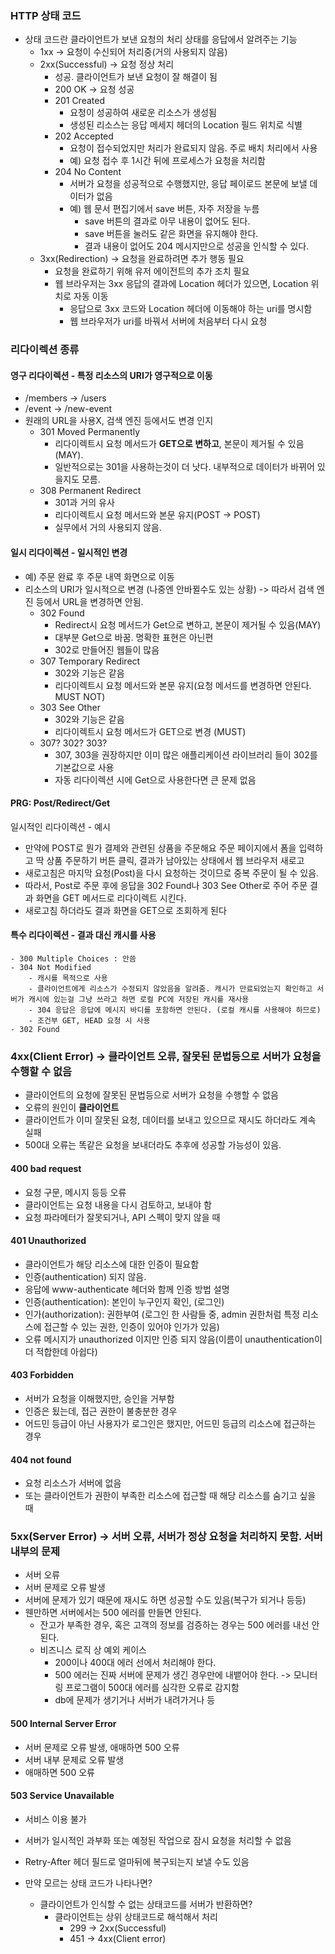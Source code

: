 ### HTTP 상태 코드
- 상태 코드란 클라이언트가 보낸 요청의 처리 상태를 응답에서 알려주는 기능
    - 1xx → 요청이 수신되어 처리중(거의 사용되지 않음)
    - 2xx(Successful) → 요청 정상 처리
        - 성공. 클라이언트가 보낸 요청이 잘 해결이 됨
        - 200 OK → 요청 성공
        - 201 Created
            - 요청이 성공하여 새로운 리소스가 생성됨
            - 생성된 리소스는 응답 메세지 헤더의 Location 필드 위치로 식별
        - 202 Accepted
            - 요청이 접수되었지만 처리가 완료되지 않음. 주로 배치 처리에서 사용
            - 예) 요청 접수 후 1시간 뒤에 프로세스가 요청을 처리함
        - 204 No Content
            - 서버가 요청을 성공적으로 수행했지만, 응답 페이로드 본문에 보낼 데이터가 없음
            - 예) 웹 문서 편집기에서 save 버튼, 자주 저장을 누름
                - save 버튼의 결과로 아무 내용이 없어도 된다.
                - save 버튼을 눌러도 같은 화면을 유지해야 한다.
                - 결과 내용이 없어도 204 메시지만으로 성공을 인식할 수 있다.
    - 3xx(Redirection) → 요청을 완료하려면 추가 행동 필요
        - 요청을 완료하기 위해 유저 에이전트의 추가 조치 필요
        - 웹 브라우저는 3xx 응답의 결과에 Location 헤더가 있으면, Location 위치로 자동 이동
            - 응답으로 3xx 코드와 Location 헤더에 이동해야 하는 uri를 명시함
            - 웹 브라우저가 uri를 바꿔서 서버에 처음부터 다시 요청

### 리다이렉션 종류
#### 영구 리다이렉션 - 특정 리소스의 URI가 영구적으로 이동
- /members → /users
- /event -> /new-event
- 원래의 URL을 사용X, 검색 엔진 등에서도 변경 인지
    - 301 Moved Permanently
        - 리다이렉트시 요청 메서드가 **GET으로 변하고**, 본문이 제거될 수 있음 (MAY).
        - 일반적으로는 301을 사용하는것이 더 낫다. 내부적으로 데이터가 바뀌어 있을지도 모름.
    - 308 Permanent Redirect
        - 301과 거의 유사
        - 리다이렉트시 요청 메서드와 본문 유지(POST → POST)
        - 실무에서 거의 사용되지 않음.
#### 일시 리다이렉션 - 일시적인 변경
- 예) 주문 완료 후 주문 내역 화면으로 이동
- 리소스의 URI가 일시적으로 변경 (나중엔 안바뀔수도 있는 상황) -> 따라서 검색 엔진 등에서 URL을 변경하면 안됨.
    - 302 Found
        - Redirect시 요청 메서드가 Get으로 변하고, 본문이 제거될 수 있음(MAY)
        - 대부분 Get으로 바꿈. 명확한 표현은 아닌편
        - 302로 만들어진 웹들이 많음
    - 307 Temporary Redirect
        - 302와 기능은 같음
        - 리다이렉트시 요청 메서드와 본문 유지(요청 메서드를 변경하면 안된다. MUST NOT)
    - 303 See Other
        - 302와 기능은 같음
        - 리다이렉트시 요청 메서드가 GET으로 변경 (MUST)
    - 307? 302? 303?
        - 307, 303을 권장하지만 이미 많은 애플리케이션 라이브러리 들이 302를 기본값으로 사용
        - 자동 리다이렉션 시에 Get으로 사용한다면 큰 문제 없음
            
#### PRG: Post/Redirect/Get
일시적인 리다이렉션 - 예시
- 만약에 POST로 뭔가 결제와 관련된 상품을 주문해요 주문 페이지에서 폼을 입력하고 딱 상품 주문하기 버튼 클릭, 결과가 남아있는 상태에서 웹 브라우저 새로고
- 새로고침은 마지막 요청(Post)을 다시 요청하는 것이므로 중복 주문이 될 수 있음.
- 따라서, Post로 주문 후에 응답을 302 Found나 303 See Other로 주어 주문 결과 화면을 GET 메서드로 리다이렉트 시킨다.
- 새로고침 하더라도 결과 화면을 GET으로 조회하게 된다

#### 특수 리다이렉션 - 결과 대신 캐시를 사용
    - 300 Multiple Choices : 안씀
    - 304 Not Modified
        - 캐시를 목적으로 사용
        - 클라이언트에게 리소스가 수정되지 않았음을 알려줌. 캐시가 만료되었는지 확인하고 서버가 캐시에 있는걸 그냥 쓰라고 하면 로컬 PC에 저장된 캐시를 재사용
        - 304 응답은 응답에 메시지 바디를 포함하면 안된다. (로컬 캐시를 사용해야 하므로)
        - 조건부 GET, HEAD 요청 시 사용
    - 302 Found
    
### 4xx(Client Error) → 클라이언트 오류, 잘못된 문법등으로 서버가 요청을 수행할 수 없음
- 클라이언트의 요청에 잘못된 문법등으로 서버가 요청을 수행할 수 없음
- 오류의 원인이 **클라이언트**
- 클라이언트가 이미 잘못된 요청, 데이터를 보내고 있으므로 재시도 하더라도 계속 실패
-  500대 오류는 똑같은 요청을 보내더라도 추후에 성공할 가능성이 있음.
        
#### 400 bad request
        
- 요청 구문, 메시지 등등 오류
- 클라이언트는 요청 내용을 다시 검토하고, 보내야 함
- 요청 파라메터가 잘못되거나, API 스펙이 맞지 않을 때
        
#### 401 Unauthorized
        
- 클라이언트가 해당 리소스에 대한 인증이 필요함
- 인증(authentication) 되지 않음.
- 응답에 www-authenticate 헤더와 함께 인증 방법 설명
- 인증(authentication): 본인이 누구인지 확인, (로그인)
- 인가(authorization): 권한부여 (로그인 한 사람들 중, admin 권한처럼 특정 리소스에 접근할 수 있는 권한, 인증이 있어야 인가가 있음)
 - 오류 메시지가 unauthorized 이지만 인증 되지 않음(이름이 unauthentication이 더 적합한데 아쉽다)
        
#### 403 Forbidden
- 서버가 요청을 이해했지만, 승인을 거부함
- 인증은 됬는데, 접근 권한이 불충분한 경우
- 어드민 등급이 아닌 사용자가 로그인은 했지만, 어드민 등급의 리소스에 접근하는 경우
        
#### 404 not found
- 요청 리소스가 서버에 없음
- 또는 클라이언트가 권한이 부족한 리소스에 접근할 때 해당 리소스를 숨기고 싶을 때
        
### 5xx(Server Error) → 서버 오류, 서버가 정상 요청을 처리하지 못함. 서버 내부의 문제
- 서버 오류
- 서버 문제로 오류 발생
- 서버에 문제가 있기 때문에 재시도 하면 성공할 수도 있음(복구가 되거나 등등)
- 웬만하면 서버에서는 500 에러를 만들면 안된다.
    - 잔고가 부족한 경우, 혹은 고객의 정보를 검증하는 경우는 500 에러를 내선 안된다.
    - 비즈니스 로직 상 예외 케이스
        - 200이나 400대 에러 선에서 처리해야 한다.
        - 500 에러는 진짜 서버에 문제가 생긴 경우만에 내뱉어야 한다. -> 모니터링 프로그램이 500대 에러를 심각한 오류로 감지함
        - db에 문제가 생기거나 서버가 내려가거나 등
        
#### 500 Internal Server Error
- 서버 문제로 오류 발생, 애매하면 500 오류
- 서버 내부 문제로 오류 발생
- 애매하면 500 오류
        
#### 503 Service Unavailable
- 서비스 이용 불가
- 서버가 일시적인 과부화 또는 예정된 작업으로 잠시 요청을 처리할 수 없음
- Retry-After 헤더 필드로 얼마뒤에 복구되는지 보낼 수도 있음

- 만약 모르는 상태 코드가 나타나면?
    - 클라이언트가 인식할 수 없는 상태코드를 서버가 반환하면?
        - 클라이언트는 상위 상태코드로 해석해서 처리
            - 299 → 2xx(Successful)
            - 451 → 4xx(Client error)

